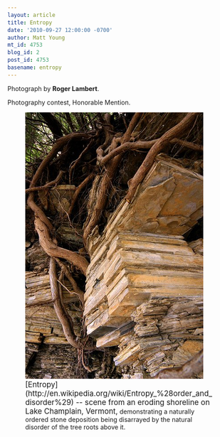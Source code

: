 ```yaml
---
layout: article
title: Entropy
date: '2010-09-27 12:00:00 -0700'
author: Matt Young
mt_id: 4753
blog_id: 2
post_id: 4753
basename: entropy
---
```

Photograph by **Roger Lambert**.

Photography contest, Honorable Mention.


<figure>
<img src="/uploads/2010/Lambert%20-%20Entropy%20Shore%20Formation.jpg" alt="Lambert - Entropy Shore Formation.jpg" width="400" height="600" />
<figcaption markdown="span">
<big>[Entropy](http://en.wikipedia.org/wiki/Entropy_%28order_and_disorder%29) -- scene from an eroding shoreline on Lake Champlain, Vermont,</big> demonstrating a naturally ordered stone deposition being disarrayed by the natural disorder of the tree roots above it.


</figcaption>
</figure>
